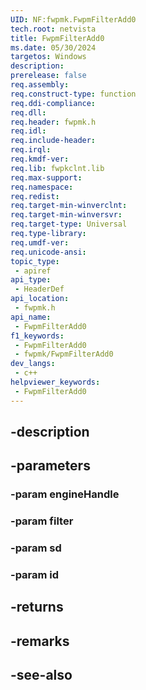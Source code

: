 ```yaml
---
UID: NF:fwpmk.FwpmFilterAdd0
tech.root: netvista
title: FwpmFilterAdd0
ms.date: 05/30/2024
targetos: Windows
description: 
prerelease: false
req.assembly: 
req.construct-type: function
req.ddi-compliance: 
req.dll: 
req.header: fwpmk.h
req.idl: 
req.include-header: 
req.irql: 
req.kmdf-ver: 
req.lib: fwpkclnt.lib
req.max-support: 
req.namespace: 
req.redist: 
req.target-min-winverclnt: 
req.target-min-winversvr: 
req.target-type: Universal
req.type-library: 
req.umdf-ver: 
req.unicode-ansi: 
topic_type:
 - apiref
api_type:
 - HeaderDef
api_location:
 - fwpmk.h
api_name:
 - FwpmFilterAdd0
f1_keywords:
 - FwpmFilterAdd0
 - fwpmk/FwpmFilterAdd0
dev_langs:
 - c++
helpviewer_keywords:
 - FwpmFilterAdd0
---
```


## -description

## -parameters

### -param engineHandle

### -param filter

### -param sd

### -param id

## -returns

## -remarks

## -see-also

